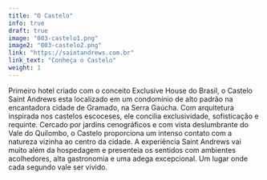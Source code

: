 ```yaml
---
title: "O Castelo"
info: true
draft: true
image: "003-castelo1.png"
image2: "003-castelo2.png"
link: "https://saintandrews.com.br"
link_text: "Conheça o Castelo"
weight: 1
---
```

Primeiro hotel criado com o conceito Exclusive House do Brasil, o Castelo Saint Andrews esta localizado em um condomínio de alto padrão na encantadora cidade de Gramado, na Serra Gaúcha. Com arquitetura inspirada nos castelos escoceses, ele concilia exclusividade, sofisticação e requinte. Cercado por jardins cenográficos e com vista deslumbrante do Vale do Quilombo, o Castelo proporciona um intenso contato com a natureza vizinha ao centro da cidade. A experiência Saint Andrews vai muito além da hospedagem e presenteia os sentidos com ambientes acolhedores, alta gastronomia e uma adega excepcional. Um lugar onde cada segundo vale ser vivido.